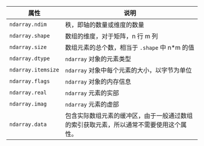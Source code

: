 <!--
 * @Author: dpsfigo
 * @Date: 2024-01-25 17:55:58
 * @LastEditors: dpsfigo
 * @LastEditTime: 2024-01-25 17:59:21
 * @Description: 请填写简介
-->
| 属性              | 说明                                                     |
|-------------------|----------------------------------------------------------|
| `ndarray.ndim`    | 秩，即轴的数量或维度的数量                                |
| `ndarray.shape`   | 数组的维度，对于矩阵，n 行 m 列                            |
| `ndarray.size`    | 数组元素的总个数，相当于 `.shape` 中 n*m 的值              |
| `ndarray.dtype`   | `ndarray` 对象的元素类型                                  |
| `ndarray.itemsize`| `ndarray` 对象中每个元素的大小，以字节为单位              |
| `ndarray.flags`   | `ndarray` 对象的内存信息                                  |
| `ndarray.real`    | `ndarray` 元素的实部                                      |
| `ndarray.imag`    | `ndarray` 元素的虚部                                      |
| `ndarray.data`    | 包含实际数组元素的缓冲区，由于一般通过数组的索引获取元素，所以通常不需要使用这个属性。|

